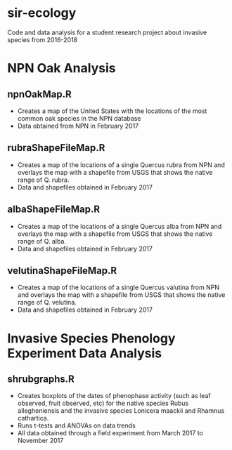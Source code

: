 # sir-ecology
Code and  data analysis for a student research project about invasive species from 2016-2018

# NPN Oak Analysis
## npnOakMap.R
- Creates a map of the United States with the locations of the most common oak species in the NPN database
- Data obtained from NPN in February 2017

## rubraShapeFileMap.R
- Creates a map of the locations of a single Quercus rubra from NPN and overlays the map with a shapefile from USGS that shows the native range of Q. rubra.
- Data and shapefiles obtained in February 2017
## albaShapeFileMap.R
- Creates a map of the locations of a single Quercus alba from NPN and overlays the map with a shapefile from USGS that shows the native range of Q. alba.
- Data and shapefiles obtained in February 2017
## velutinaShapeFileMap.R
- Creates a map of the locations of a single Quercus valutina from NPN and overlays the map with a shapefile from USGS that shows the native range of Q. velutina.
- Data and shapefiles obtained in February 2017

# Invasive Species Phenology Experiment Data Analysis
## shrubgraphs.R
- Creates boxplots of the dates of phenophase activity (such as leaf observed, fruit observed, etc) for the native species Rubus allegheniensis and the invasive species Lonicera maackii and Rhamnus cathartica.
- Runs t-tests and ANOVAs on data trends
- All data obtained through a field experiment from March 2017 to November 2017
